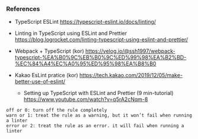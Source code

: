 ### References

- TypeScript ESLint
  https://typescript-eslint.io/docs/linting/

- Linting in TypeScript using ESLint and Prettier
  https://blog.logrocket.com/linting-typescript-using-eslint-and-prettier/

- Webpack + TypeScript (kor)
  https://velog.io/@ssh1997/webpack-typescript-%EA%B0%9C%EB%B0%9C%ED%99%98%EA%B2%BD-%EC%84%A4%EC%A0%95%ED%95%98%EA%B8%B0

- Kakao EsLint pratice (kor)
  https://tech.kakao.com/2019/12/05/make-better-use-of-eslint/

  - Setting up TypeScript with ESLint and Prettier (9 min-tutorial)
    https://www.youtube.com/watch?v=q5rA2cNqm-8

```
off or 0: turn off the rule completely
warn or 1: treat the rule as a warning, but it won’t fail when running a linter
error or 2: treat the rule as an error. it will fail when running a linter
```
